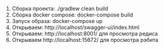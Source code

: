 1. Сборка проекта: ./gradlew clean build
2. Сборка docker compose:  docker-compose build
3. Запуск образа: docker-compose up
4. Открываем: http://localhost/swagger-ui/index.html
5. Открываем: http://localhost:8001/ для просмотра редиса
6. Открываем http://localhost:15672/ для просмотра рэбита